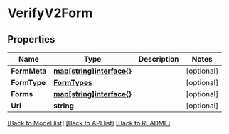 # VerifyV2Form

## Properties

Name | Type | Description | Notes
------------ | ------------- | ------------- | -------------
**FormMeta** | [**map[string]interface{}**](.md) |  | [optional] 
**FormType** | [**FormTypes**](form_types.md) |  | [optional] 
**Forms** | [**map[string]interface{}**](.md) |  | [optional] 
**Url** | **string** |  | [optional] 

[[Back to Model list]](../README.md#documentation-for-models) [[Back to API list]](../README.md#documentation-for-api-endpoints) [[Back to README]](../README.md)


